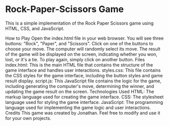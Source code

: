 # Rock-Paper-Scissors Game

This is a simple implementation of the Rock Paper Scissors game using HTML, CSS, and JavaScript.

How to Play
Open the index.html file in your web browser.
You will see three buttons: "Rock", "Paper", and "Scissors".
Click on one of the buttons to choose your move.
The computer will randomly select its move.
The result of the game will be displayed on the screen, indicating whether you won, lost, or it's a tie.
To play again, simply click on another button.
Files
index.html: This is the main HTML file that contains the structure of the game interface and handles user interactions.
styles.css: This file contains the CSS styles for the game interface, including the button styles and game result display.
script.js: This JavaScript file contains the logic for the game, including generating the computer's move, determining the winner, and updating the game result on the screen.
Technologies Used
HTML: The markup language used for creating the game interface.
CSS: The stylesheet language used for styling the game interface.
JavaScript: The programming language used for implementing the game logic and user interactions.
Credits
This game was created by Jonathan. Feel free to modify and use it for your own projects.
